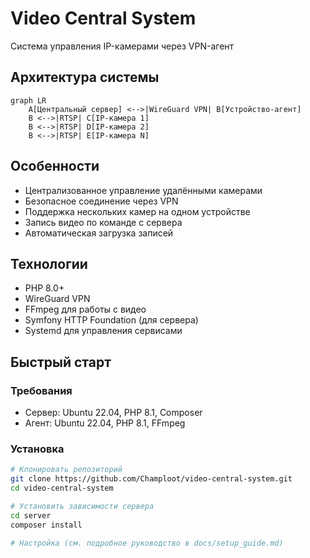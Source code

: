 # Video Central System

Система управления IP-камерами через VPN-агент

## Архитектура системы
```mermaid
graph LR
    A[Центральный сервер] <-->|WireGuard VPN| B[Устройство-агент]
    B <-->|RTSP| C[IP-камера 1]
    B <-->|RTSP| D[IP-камера 2]
    B <-->|RTSP| E[IP-камера N]
```
## Особенности
- Централизованное управление удалёнными камерами
- Безопасное соединение через VPN
- Поддержка нескольких камер на одном устройстве
- Запись видео по команде с сервера
- Автоматическая загрузка записей

## Технологии
- PHP 8.0+
- WireGuard VPN
- FFmpeg для работы с видео
- Symfony HTTP Foundation (для сервера)
- Systemd для управления сервисами

## Быстрый старт

### Требования
- Сервер: Ubuntu 22.04, PHP 8.1, Composer
- Агент: Ubuntu 22.04, PHP 8.1, FFmpeg

### Установка
```bash
# Клонировать репозиторий
git clone https://github.com/Champloot/video-central-system.git
cd video-central-system

# Установить зависимости сервера
cd server
composer install

# Настройка (см. подробное руководство в docs/setup_guide.md)
```
